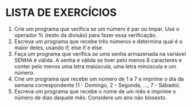 # LISTA DE EXERCÍCIOS


<ol>
    <li>Crie um programa que verifica se um número é par ou ímpar. Use o operador % (resto da divisão) para fazer essa verificação.</li>
    <li>Escreva um programa que recebe três números e determina qual é o maior deles, usando if, else if e else.</li>
    <li>
    Faça um programa que verifica se uma senha armazenada na variável SENHA é válida. A senha é válida se tiver pelo menos 8 caracteres e conter pelo menos uma letra maiúscula, uma letra minúscula e um número.
    </li>
    <li>Crie um programa que recebe um número de 1 a 7 e imprime o dia da semana correspondente (1 - Domingo, 2 - Segunda, ..., 7 - Sábado).</li>
    <li>Escreva um programa que recebe o nome de um mês e imprime o número de dias daquele mês. Considere um ano não bissexto.</li>
    
</ol>